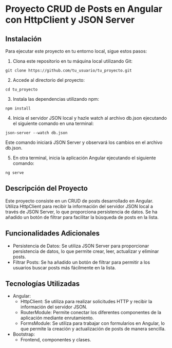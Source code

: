 # Proyecto CRUD de Posts en Angular con HttpClient y JSON Server

## Instalación

Para ejecutar este proyecto en tu entorno local, sigue estos pasos:

1. Clona este repositorio en tu máquina local utilizando Git:
```
git clone https://github.com/tu_usuario/tu_proyecto.git
```

2. Accede al directorio del proyecto:
```
cd tu_proyecto
```

3. Instala las dependencias utilizando npm:
```
npm install
```

4. Inicia el servidor JSON local y hazle watch al archivo db.json ejecutando el siguiente comando en una terminal:
```
json-server --watch db.json
```

Este comando iniciará JSON Server y observará los cambios en el archivo db.json.

5. En otra terminal, inicia la aplicación Angular ejecutando el siguiente comando:
```
ng serve
```

## Descripción del Proyecto
Este proyecto consiste en un CRUD de posts desarrollado en Angular. Utiliza HttpClient para recibir la información del servidor JSON local a través de JSON Server, lo que proporciona persistencia de datos. Se ha añadido un botón de filtrar para facilitar la búsqueda de posts en la lista.

## Funcionalidades Adicionales
- Persistencia de Datos: Se utiliza JSON Server para proporcionar persistencia de datos, lo que permite crear, leer, actualizar y eliminar posts.
- Filtrar Posts: Se ha añadido un botón de filtrar para permitir a los usuarios buscar posts más fácilmente en la lista.

## Tecnologías Utilizadas
- Angular:
    - HttpClient: Se utiliza para realizar solicitudes HTTP y recibir la información del servidor JSON.
    - RouterModule: Permite conectar los diferentes componentes de la aplicación mediante enrutamiento.
    - FormsModule: Se utiliza para trabajar con formularios en Angular, lo que permite la creación y actualización de posts de manera sencilla.
- Bootstrap:
    - Frontend, componentes y clases.